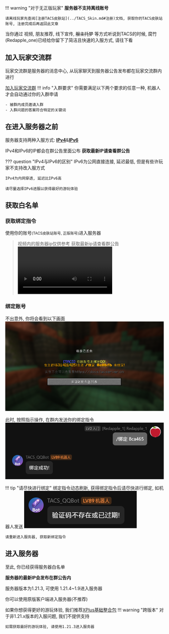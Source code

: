 !!! warning "对于无正版玩家"
    **服务器不支持离线账号**
    
    请离线玩家先查阅[注册TACS皮肤站](../TACS_Skin.md#注册)文档, 获取你的TACS皮肤站账号, 注册完成后再返回此文章

当你通过 视频, 朋友推荐, 线下宣传, ~~服主托梦~~ 等方式听说到TACS的时候, 腐竹(Redapple_one)已经给你留下了简洁且快速的入服方式, 请往下看

## 加入玩家交流群
玩家交流群是服务器的消息中心, 从玩家聊天到服务器公告发布都在玩家交流群内进行

[加入玩家交流群](https://qm.qq.com/cgi-bin/qm/qr?k=nKByoLEzE8dgiiHM-zoZMMWZwfbRfUMG&jump_from=webapi&authKey=gKjazVdZQHz1tyIu6mL54gah90ammPM9cIr8UlYyAkLGYfkFRJFaAM5efzD8hcPV)
!!! info "入群要求"
    你需要满足以下两个要求的任意一种, 机器人才会自动通过你的入群申请

    - 被群内成员邀请入群
    - 入群问题的答案符合特定的关键词

## 在进入服务器之前
服务器支持两种入服方式: **[IPv4](https://baike.baidu.com/item/IPv4/422599)**&**[IPv6](https://baike.baidu.com/item/IPv6/172297)**

IPv4和IPv6的IP都会在群公告里面公布 **获取最新IP请查看群公告**

??? question "IPv4与IPv6的区别"
    IPv6为公网直接连接, 延迟最低, 但是有些许玩家不支持改入服方式

    IPv4为内网穿透, 延迟比IPv6高

    请尽量选择IPv6进服以获得最好的游玩体验

## 获取白名单
### 获取绑定指令
使用你的账号<small>(TACS皮肤站账号, 正版账号)</small>进入服务器
> 视频内的服务器ip仅供参考 获取最新ip请查看群公告
<video controls src="../../assets/join_server.mp4" title="进入服务器"></video>

### 绑定账号
不出意外, 你将会看到以下画面
![验证码](../assets/verify.png)

此时, 按照指示操作, 在群内发送你的绑定指令
![绑定过程](../assets/binding.png)

!!! tip "请尽快进行绑定"
    绑定指令动态刷新, 获得绑定指令后请尽快进行绑定, 如机器人发送
    ![验证码不存在或已过期!](../assets/invaild.png)

    请重新进入服务器, 获取新绑定指令

## 进入服务器
至此, 你已经获得服务器白名单

**服务器的最新IP会发布在群公告内**

服务器版本为1.21.3, 可使用 1.21.4~1.9进入服务器

你可以使用原版客户端进入服务器(不推荐)

如果你想获得更好的游玩体验, 我们推荐[XPlus基础整合包](https://modrinth.com/modpack/xplus-2.0-modpack-global)
!!! warning "跨版本"
    对于非1.21.x版本的入服问题, 我们不提供支持

    如需获取最好的游玩体验, 请使用1.21.3进入服务器